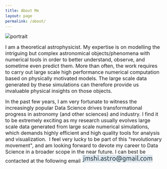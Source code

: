 ```yaml
---
title: About Me
layout: page
permalink: /about/
---
```



<span style="font-size: 12pt;"><img class="alignright wp-image-107 size-medium" src="http://jimingshi.us/wp-content/uploads/2016/10/portrait-1-296x300.jpg" alt="portrait" width="296" height="300" /></span>

<span style="font-size: 12pt;">I am a theoretical astrophysicist. My expertise is on modelling the intriguing but complex 
astronomical objects/phenomena with numerical tools in order to better understand, observe, and sometime even predict them.  More 
than often, the work requires to carry out large scale high performance numerical computation based on physically motivated 
models. The large scale data generated by these simulations can therefore provide us invaluable physical insights on those objects.</span>

<span style="font-size: 12pt;">In the past few years, I am very fortunate to witness the increasingly popular Data Science drives transformational progress in astronomy (and other sciences) and industry. I find it to be extremely exciting as my research usually evolves large scale data generated from large scale numerical simulations, which demands highly efficient and high quality tools for analysis and visualization.  I feel very lucky to be part of this "revolutionary movement", and am looking forward to devote my career to Data Science in a broader scope in the near future. I can best be contacted at the following email  </span>
<img class="size-full wp-image-131 alignnone" src="/assets/email_address.png" alt="email" width="225" height="25" />

